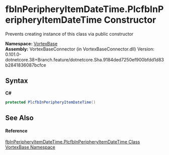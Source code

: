 # fbInPeripheryItemDateTime.PlcfbInPeripheryItemDateTime Constructor 
 

Prevents creating instance of this class via public constructor

**Namespace:**&nbsp;<a href="N_VortexBase.md">VortexBase</a><br />**Assembly:**&nbsp;VortexBaseConnector (in VortexBaseConnector.dll) Version: 0.101.0-dotnetcore.38+Branch.feature/dotnetcore.Sha.9184ded7250ef900bfdd1d83b2841836087bcfce

## Syntax

**C#**<br />
``` C#
protected PlcfbInPeripheryItemDateTime()
```


## See Also


#### Reference
<a href="T_VortexBase_fbInPeripheryItemDateTime_PlcfbInPeripheryItemDateTime.md">fbInPeripheryItemDateTime.PlcfbInPeripheryItemDateTime Class</a><br /><a href="N_VortexBase.md">VortexBase Namespace</a><br />